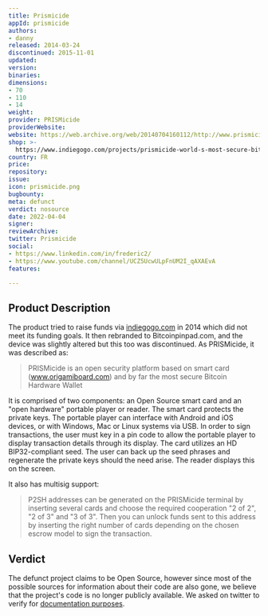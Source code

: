 ```yaml
---
title: Prismicide
appId: prismicide
authors:
- danny
released: 2014-03-24
discontinued: 2015-11-01
updated: 
version: 
binaries: 
dimensions:
- 70
- 110
- 14
weight: 
provider: PRISMicide
providerWebsite: 
website: https://web.archive.org/web/20140704160112/http://www.prismicide.com/
shop: >-
  https://www.indiegogo.com/projects/prismicide-world-s-most-secure-bitcoin-hardware-wallet-and-anti-prism-platform#/
country: FR
price: 
repository: 
issue: 
icon: prismicide.png
bugbounty: 
meta: defunct
verdict: nosource
date: 2022-04-04
signer: 
reviewArchive: 
twitter: Prismicide
social:
- https://www.linkedin.com/in/frederic2/
- https://www.youtube.com/channel/UCZ5UcwULpFnUM2I_qAXAEvA
features: 

---
```


## Product Description 

The product tried to raise funds via [indiegogo.com](https://www.indiegogo.com/projects/prismicide-world-s-most-secure-bitcoin-hardware-wallet-and-anti-prism-platform#/) in 2014 which did not meet its funding goals. It then rebranded to Bitcoinpinpad.com, and the device was slightly altered but this too was discontinued. As PRISMicide, it was described as:

> PRISMicide is an open security platform based on smart card (www.origamiboard.com) and by far the most secure Bitcoin Hardware Wallet

It is comprised of two components: an Open Source smart card and an "open hardware" portable player or reader. The smart card protects the private keys. The portable player can interface with Android and iOS devices, or with Windows, Mac or Linux systems via USB. In order to sign transactions, the user must key in a pin code to allow the portable player to display transaction details through its display. The card utilizes an HD BIP32-compliant seed. The user can back up the seed phrases and regenerate the private keys should the need arise. The reader displays this on the screen. 

It also has multisig support: 

> P2SH addresses can be generated on the PRISMicide terminal by inserting several cards and choose the required cooperation "2 of 2", "2 of 3" and "3 of 3". Then you can unlock funds sent to this address by inserting the right number of cards depending on the chosen escrow model to sign the transaction.

## Verdict 

The defunct project claims to be Open Source, however since most of the possible sources for information about their code are also gone, we believe that the project's code is no longer publicly available. We asked on twitter to verify for [documentation purposes](https://mobile.twitter.com/BitcoinWalletz/status/1506181236221710342).